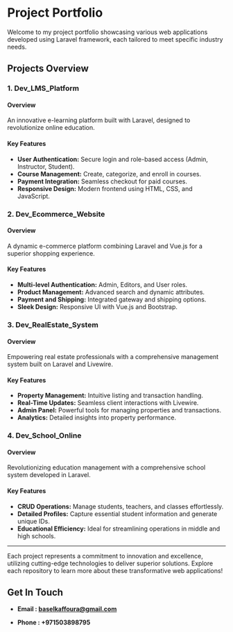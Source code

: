 # Project Portfolio

Welcome to my project portfolio showcasing various web applications developed using Laravel framework, each tailored to meet specific industry needs.

## Projects Overview

### 1. Dev_LMS_Platform

#### Overview

An innovative e-learning platform built with Laravel, designed to revolutionize online education.

#### Key Features

- **User Authentication:** Secure login and role-based access (Admin, Instructor, Student).
- **Course Management:** Create, categorize, and enroll in courses.
- **Payment Integration:** Seamless checkout for paid courses.
- **Responsive Design:** Modern frontend using HTML, CSS, and JavaScript.

### 2. Dev_Ecommerce_Website

#### Overview

A dynamic e-commerce platform combining Laravel and Vue.js for a superior shopping experience.

#### Key Features

- **Multi-level Authentication:** Admin, Editors, and User roles.
- **Product Management:** Advanced search and dynamic attributes.
- **Payment and Shipping:** Integrated gateway and shipping options.
- **Sleek Design:** Responsive UI with Vue.js and Bootstrap.

### 3. Dev_RealEstate_System

#### Overview

Empowering real estate professionals with a comprehensive management system built on Laravel and Livewire.

#### Key Features

- **Property Management:** Intuitive listing and transaction handling.
- **Real-Time Updates:** Seamless client interactions with Livewire.
- **Admin Panel:** Powerful tools for managing properties and transactions.
- **Analytics:** Detailed insights into property performance.

### 4. Dev_School_Online

#### Overview

Revolutionizing education management with a comprehensive school system developed in Laravel.

#### Key Features

- **CRUD Operations:** Manage students, teachers, and classes effortlessly.
- **Detailed Profiles:** Capture essential student information and generate unique IDs.
- **Educational Efficiency:** Ideal for streamlining operations in middle and high schools.

---

Each project represents a commitment to innovation and excellence, utilizing cutting-edge technologies to deliver superior solutions. Explore each repository to learn more about these transformative web applications!
	
	
## Get In Touch

- **Email : baselkaffoura@gmail.com**

- **Phone : +971503898795**	
